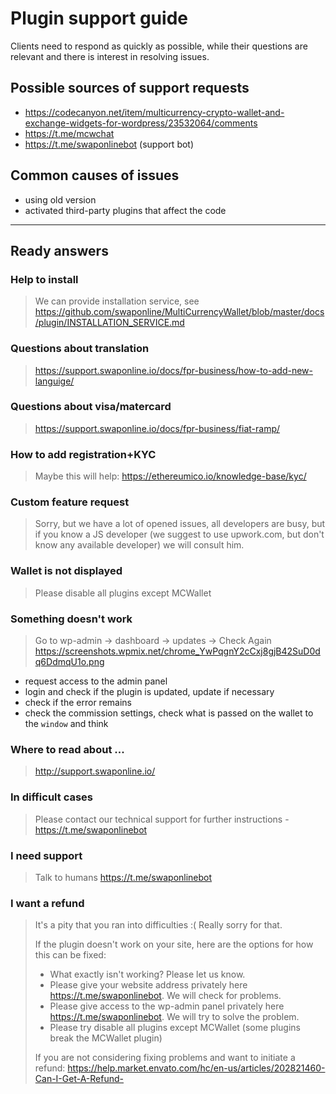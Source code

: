 # Plugin support guide
Clients need to respond as quickly as possible, while their questions are relevant and there is interest in resolving issues.


## Possible sources of support requests
- https://codecanyon.net/item/multicurrency-crypto-wallet-and-exchange-widgets-for-wordpress/23532064/comments
- https://t.me/mcwchat
- https://t.me/swaponlinebot (support bot)


## Common causes of issues
- using old version
- activated third-party plugins that affect the code

---

## Ready answers

### Help to install
> We can provide installation service, see https://github.com/swaponline/MultiCurrencyWallet/blob/master/docs/plugin/INSTALLATION_SERVICE.md

### Questions about translation
> https://support.swaponline.io/docs/fpr-business/how-to-add-new-languige/

### Questions about visa/matercard
> https://support.swaponline.io/docs/fpr-business/fiat-ramp/

### How to add registration+KYC
> Maybe this will help: https://ethereumico.io/knowledge-base/kyc/

### Custom feature request
> Sorry, but we have a lot of opened issues, all developers are busy, but if you know a JS developer (we suggest to use upwork.com, but don't know any available developer) we will consult him.

### Wallet is not displayed
> Please disable all plugins except MCWallet

### Something doesn't work
> Go to wp-admin -> dashboard -> updates -> Check Again
> https://screenshots.wpmix.net/chrome_YwPqgnY2cCxj8gjB42SuD0dq6DdmqU1o.png

- request access to the admin panel
- login and check if the plugin is updated, update if necessary
- check if the error remains
- check the commission settings, check what is passed on the wallet to the `window` and think

### Where to read about ...
> http://support.swaponline.io/

### In difficult cases
> Please contact our technical support for further instructions - https://t.me/swaponlinebot

### I need support
> Talk to humans https://t.me/swaponlinebot

### I want a refund
> It's a pity that you ran into difficulties :( Really sorry for that. 
>
> If the plugin doesn't work on your site, here are the options for how this can be fixed:
>
> - What exactly isn't working? Please let us know.
> - Please give your website address privately here https://t.me/swaponlinebot. We will check for problems.
> - Please give access to the wp-admin panel privately here https://t.me/swaponlinebot. We will try to solve the problem.
> - Please try disable all plugins except MCWallet (some plugins break the MCWallet plugin)
>
> If you are not considering fixing problems and want to initiate a refund:
> https://help.market.envato.com/hc/en-us/articles/202821460-Can-I-Get-A-Refund-
